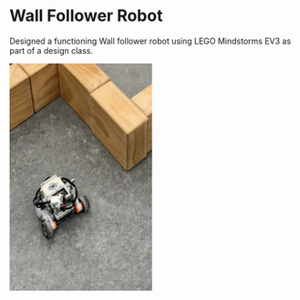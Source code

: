 # Wall Follower Robot

Designed a functioning Wall follower robot using LEGO Mindstorms EV3 as part of a design class.

<img src="https://github.com/talha-riaz/WallFollower-EV3/blob/master/img/a.jpg" height="400" width="250"/>

